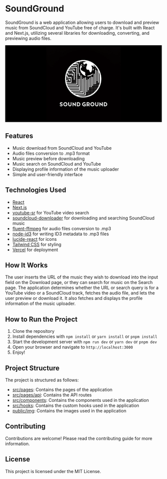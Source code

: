 # SoundGround

SoundGround is a web application allowing users to download and preview music from SoundCloud and YouTube free of
charge. It's built with React and Next.js, utilizing several libraries for downloading, converting, and previewing audio
files.

![SoundGround](public/img/meta-tags.png)

## Features

- Music download from SoundCloud and YouTube
- Audio files conversion to .mp3 format
- Music preview before downloading
- Music search on SoundCloud and YouTube
- Displaying profile information of the music uploader
- Simple and user-friendly interface

## Technologies Used

- [React](https://reactjs.org)
- [Next.js](https://nextjs.org)
- [youtube-sr](https://www.npmjs.com/package/youtube-sr) for YouTube video search
- [soundcloud-downloader](https://www.npmjs.com/package/soundcloud-downloader) for downloading and searching SoundCloud
  music
- [fluent-ffmpeg](https://www.npmjs.com/package/fluent-ffmpeg) for audio files conversion to .mp3
- [node-id3](https://www.npmjs.com/package/node-id3) for writing ID3 metadata to .mp3 files
- [lucide-react](https://www.npmjs.com/package/lucide-react) for icons
- [Tailwind CSS](https://tailwindcss.com) for styling
- [Vercel](https://vercel.com) for deployment

## How It Works

The user inserts the URL of the music they wish to download into the input field on the Download page, or they can
search for music on the Search page. The application determines whether the URL or search query is for a YouTube video
or a SoundCloud track, fetches the audio file, and lets the user preview or download it. It also fetches and displays
the profile information of the music uploader.

## How to Run the Project

1. Clone the repository
2. Install dependencies with `npm install` or `yarn install` or `pnpm install`
3. Start the development server with `npm run dev` or `yarn dev` or `pnpm dev`
4. Open your browser and navigate to `http://localhost:3000`
5. Enjoy!

## Project Structure

The project is structured as follows:

- [src/pages](src/pages): Contains the pages of the application
- [src/pages/api](src/pages/api): Contains the API routes
- [src/components](src/components): Contains the components used in the application
- [src/hooks](src/hooks): Contains the custom hooks used in the application
- [public/img](public/img): Contains the images used in the application

## Contributing

Contributions are welcome! Please read the contributing guide for more information.

## License

This project is licensed under the MIT License.